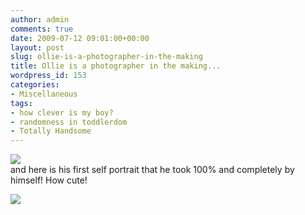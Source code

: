 ```yaml
---
author: admin
comments: true
date: 2009-07-12 09:01:00+00:00
layout: post
slug: ollie-is-a-photographer-in-the-making
title: Ollie is a photographer in the making...
wordpress_id: 153
categories:
- Miscellaneous
tags:
- how clever is my boy?
- randomness in toddlerdom
- Totally Handsome
---
```


[![](http://3.bp.blogspot.com/_C-ub7-hXVgE/Slmm3hYdv1I/AAAAAAAAHqk/J01sJ0mlxeY/s400/IMG_4273.JPG)](http://3.bp.blogspot.com/_C-ub7-hXVgE/Slmm3hYdv1I/AAAAAAAAHqk/J01sJ0mlxeY/s1600/IMG_4273.JPG)  
and here is his first self portrait that he took 100% and completely by himself!  How cute!

![](https://blogger.googleusercontent.com/tracker/251139911615938991-5477382813178709650?l=www.outmumbered.com)
